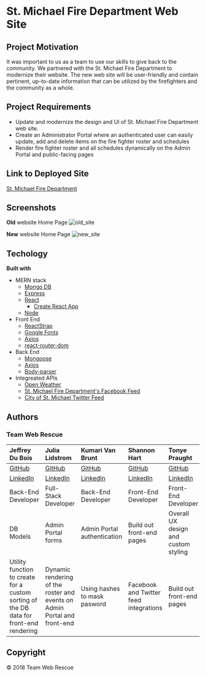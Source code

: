 # St. Michael Fire Department Web Site

## Project Motivation
It was important to us as a team to use our skills to give back to the community. We partnered with the St. Michael Fire Department to modernize their website. The new web site will be user-friendly and contain pertinent, up-to-date information that can be utilized by the firefighters and the community as a whole. 

## Project Requirements
*  Update and modernize the design and UI of St. Michael Fire Department web site.
* Create an Administrator Portal where an authenticated user can easily update, add and delete items on the fire fighter roster and schedules
* Render fire fighter roster and all schedules dynamically on the Admin Portal and public-facing pages

## Link to Deployed Site
[St. Michael Fire Department](https://smfd.herokuapp.com/)
 
## Screenshots
**Old** website Home Page
![old_site](https://user-images.githubusercontent.com/31745567/39676446-7760a418-5130-11e8-899c-3f65b6ca0c08.png)

**New** website Home Page
![new_site](https://user-images.githubusercontent.com/31745567/39676455-c6c3cac6-5130-11e8-90eb-5f80e6018809.png)



## Techology 

<b>Built with</b>
- MERN stack
    - [Mongo DB]()
    - [Express](https://yarnpkg.com/en/package/express)
    - [React](https://reactjs.org/)
        - [Create React App](https://github.com/facebook/create-react-app)
    - [Node](https://nodejs.org/en/)
- Front End
    - [ReactStrap](https://reactstrap.github.io/)
    - [Google Fonts](https://fonts.google.com/)
    - [Axios](https://yarnpkg.com/en/package/axios)
    - [react-router-dom](https://yarnpkg.com/en/package/react-router-dom)
- Back End
    - [Mongoose](https://yarnpkg.com/en/package/mongoose)  
    - [Axios](https://yarnpkg.com/en/package/axios)
    - [Body-parser](https://yarnpkg.com/en/package/body-parser) 
- Integreated APIs
    - [Open Weather](https://openweathermap.org/)
    - [St. Michael Fire Department's Facebook Feed](https://www.facebook.com/stmichaelfire/)    
    - [City of St. Michael Twitter Feed](https://twitter.com/cityofstmichael?ref_src=twsrc%5Etfw&ref_url=http%3A%2F%2Flocalhost%3A3000%2F)    

## Authors 
### **Team Web Rescue**

|Jeffrey Du Bois | Julia Lidstrom |Kumari Van Brunt |  Shannon Hart  | Tonye Praught
| :---           |     :---       |  :---           | :----          |:-----
| [GitHub](https://github.com/jeffadubois) | [GitHub](https://github.com/JuliaLid) | [GitHub](https://github.com/kumarivb)|  [GitHub](https://github.com/SilverTree18) |[GitHub](https://github.com/tpraught)
[LinkedIn](https://www.linkedin.com/in/jeff-dubois-14a44272)  |  [LinkedIn](https://www.linkedin.com/in/julialidstrom/) | [LinkedIn](https://www.linkedin.com/in/kumarivb) | [LinkedIn](https://www.linkedin.com/in/shannonehart) |[LinkedIn](https://www.linkedin.com/in/tonyepraught)
|Back-End Developer | Full-Stack Developer | Back-End Developer | Front-End Developer | Front-End Developer
|DB Models | Admin Portal forms |Admin Portal authentication |Build out front-end pages | Overall UX design and custom styling
|Utility function to create for a custom sorting of the DB data for front-end rendering | Dynamic rendering of the roster and events on Admin Portal and front-end | Using hashes to mask pasword | Facebook and Twitter feed integrations |Build out front-end pages

## Copyright

 © 2018 Team Web Rescue